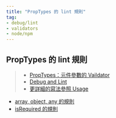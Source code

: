 ```yaml
---
title: "PropTypes 的 lint 規則"
tag: 
- debug/lint 
- validators
- node/npm
---
```


## PropTypes 的 lint 規則
>- [PropTypes：元件參數的 Vaildator](PropTypes：元件參數的%20Vaildator.md)
>- [Debug and Lint](Debug%20and%20Lint.md)
>- [更詳細的寫法參照 Usage](https://www.npmjs.com/package/prop-types)

- [array, object, any 的規則](array,%20object,%20any%20的規則.md)
- [isRequired 的規則](isRequired%20的規則.md)